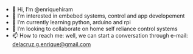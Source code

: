 - 👋 Hi, I’m @enriquehiram
- 👀 I’m interested in embebed systems, control and app developement
- 🌱 I’m currently learning python, arduino and rpi
- 💞️ I’m looking to collaborate on home self reliance control systems
- 📫 How to reach me: well, we can start a conversation through e-mail: delacruz.g.enrique@gmail.com

<!---
enriquehiram/enriquehiram is a ✨ special ✨ repository because its `README.md` (this file) appears on your GitHub profile.
You can click the Preview link to take a look at your changes.
--->
